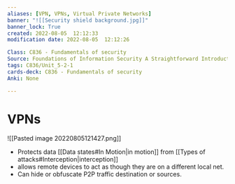```yaml
---
aliases: [VPN, VPNs, Virtual Private Networks]
banner: "![[Security shield background.jpg]]"
banner_lock: True
created: 2022-08-05  12:12:33
modification date: 2022-08-05  12:12:26

Class: C836 - Fundamentals of security
Source: Foundations of Information Security A Straightforward Introduction
tags: C836/Unit_5-2-1
cards-deck: C836 - Fundamentals of security
Anki: None

---
```


# VPNs
![[Pasted image 20220805121427.png]]
- Protects data [[Data states#In Motion|in motion]] from [[Types of attacks#Interception|interception]]
- allows remote devices to act as though they are on a different local net.
- Can hide or obfuscate P2P traffic destination or sources.